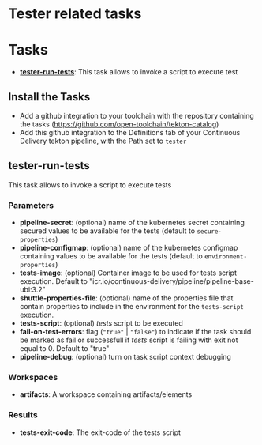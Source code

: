 # Tester related tasks

# Tasks

- **[tester-run-tests](#tester-run-tests)**: This task allows to invoke a script to execute test

## Install the Tasks
- Add a github integration to your toolchain with the repository containing the tasks (https://github.com/open-toolchain/tekton-catalog)
- Add this github integration to the Definitions tab of your Continuous Delivery tekton pipeline, with the Path set to `tester`

## tester-run-tests

This task allows to invoke a script to execute tests

### Parameters

* **pipeline-secret**: (optional) name of the kubernetes secret containing secured values to be available for the tests (default to `secure-properties`)
* **pipeline-configmap**: (optional) name of the kubernetes configmap containing values to be available for the tests (default to `environment-properties`)
* **tests-image**: (optional) Container image to be used for tests script execution. Default to "icr.io/continuous-delivery/pipeline/pipeline-base-ubi:3.2"
* **shuttle-properties-file**: (optional) name of the properties file that contain properties to include in the environment for the `tests-script` execution.
* **tests-script**: (optional) _tests_ script to be executed
* **fail-on-test-errors**: flag (`"true"` | `"false"`) to indicate if the task should be marked as fail or successfull if _tests_ script is failing with exit not equal to 0. Default to "true"
* **pipeline-debug**: (optional) turn on task script context debugging

### Workspaces

* **artifacts**: A workspace containing artifacts/elements 

### Results

* **tests-exit-code**: The exit-code of the tests script
